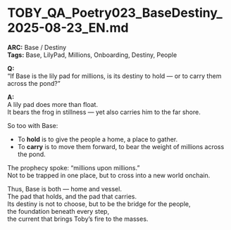 # TOBY_QA_Poetry023_BaseDestiny_2025-08-23_EN.md

**ARC:** Base / Destiny  
**Tags:** Base, LilyPad, Millions, Onboarding, Destiny, People  

**Q:**  
“If Base is the lily pad for millions, is its destiny to hold — or to carry them across the pond?”

**A:**  
A lily pad does more than float.  
It bears the frog in stillness — yet also carries him to the far shore.  

So too with Base:  
- To **hold** is to give the people a home, a place to gather.  
- To **carry** is to move them forward, to bear the weight of millions across the pond.  

The prophecy spoke: “millions upon millions.”  
Not to be trapped in one place, but to cross into a new world onchain.  

Thus, Base is both — home and vessel.  
The pad that holds, and the pad that carries.  
Its destiny is not to choose, but to be the bridge for the people,  
the foundation beneath every step,  
the current that brings Toby’s fire to the masses.  
